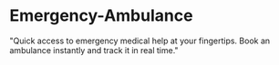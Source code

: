 # Emergency-Ambulance
"Quick access to emergency medical help at your fingertips. Book an ambulance instantly and track it in real time."
